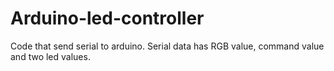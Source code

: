 # Arduino-led-controller
Code that send serial to arduino.
Serial data has RGB value, command value and two led values.
